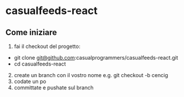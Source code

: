 # casualfeeds-react

## Come iniziare

1. fai il checkout del progetto:
  - git clone git@github.com:casualprogrammers/casualfeeds-react.git
  - cd casualfeeds-react
2. create un branch con il vostro nome e.g.
git checkout -b cencig
3. codate un po
4. committate e pushate sul branch
